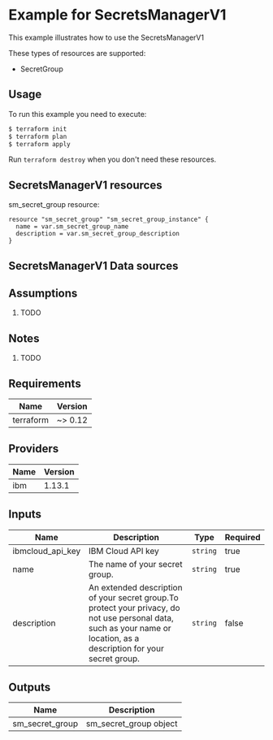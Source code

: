 # Example for SecretsManagerV1

This example illustrates how to use the SecretsManagerV1

These types of resources are supported:

* SecretGroup

## Usage

To run this example you need to execute:

```bash
$ terraform init
$ terraform plan
$ terraform apply
```

Run `terraform destroy` when you don't need these resources.


## SecretsManagerV1 resources

sm_secret_group resource:

```hcl
resource "sm_secret_group" "sm_secret_group_instance" {
  name = var.sm_secret_group_name
  description = var.sm_secret_group_description
}
```

## SecretsManagerV1 Data sources


## Assumptions

1. TODO

## Notes

1. TODO

## Requirements

| Name | Version |
|------|---------|
| terraform | ~> 0.12 |

## Providers

| Name | Version |
|------|---------|
| ibm | 1.13.1 |

## Inputs

| Name | Description | Type | Required |
|------|-------------|------|---------|
| ibmcloud\_api\_key | IBM Cloud API key | `string` | true |
| name | The name of your secret group. | `string` | true |
| description | An extended description of your secret group.To protect your privacy, do not use personal data, such as your name or location, as a description for your secret group. | `string` | false |

## Outputs

| Name | Description |
|------|-------------|
| sm_secret_group | sm_secret_group object |
